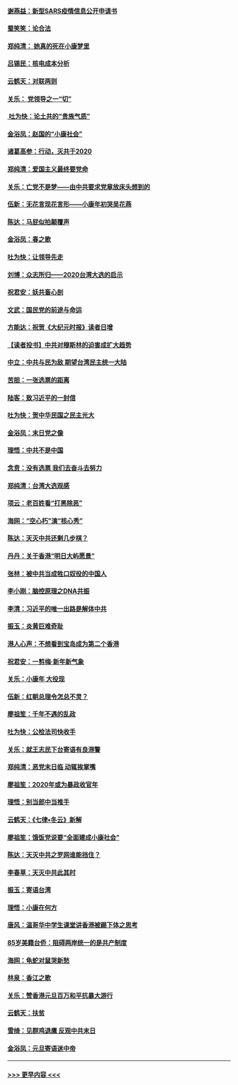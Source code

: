 #### [谢燕益：新型SARS疫情信息公开申请书](../pages/nsc993/n11808840.md?t=01211922) 
#### [蜀笑笑：论合法](../pages/nsc993/n11808064.md?t=01211922) 
#### [郑纯清： 她真的死在小康梦里](../pages/nsc993/n11806623.md?t=01211922) 
#### [吕锡民：核电成本分析](../pages/nsc993/n11806284.md?t=01211922) 
#### [云鹤天：对联两则](../pages/nsc993/n11805957.md?t=01211922) 
#### [关乐： 党领导之一“切”](../pages/nsc993/n11804505.md?t=01211922) 
#### [ 吐为快：论土共的“贵族气质”](../pages/nsc993/n11804490.md?t=01211922) 
#### [金浴凤：赵国的“小康社会”](../pages/nsc993/n11804452.md?t=01211922) 
#### [诸葛高参：行动，灭共于2020](../pages/nsc993/n11804120.md?t=01211922) 
#### [郑纯清：爱国主义最终要党命](../pages/nsc993/n11802197.md?t=01211922) 
#### [关乐：亡党不是梦——由中共要求党章放床头想到的](../pages/nsc993/n11802156.md?t=01211922) 
#### [伍新：无花言现花言形——小康年初哭吴花燕](../pages/nsc993/n11800044.md?t=01211922) 
#### [陈达：马屁似拍颠覆声](../pages/nsc993/n11800010.md?t=01211922) 
#### [金浴凤：春之歌](../pages/nsc993/n11797687.md?t=01211922) 
#### [吐为快：让领导先走](../pages/nsc993/n11797512.md?t=01211922) 
#### [刘博：众志所归——2020台湾大选的启示](../pages/nsc993/n11796878.md?t=01211922) 
#### [祝君安：妖共畜心剖](../pages/nsc993/n11794273.md?t=01211922) 
#### [文武：国民党的前途与命运](../pages/nsc993/n11794198.md?t=01211922) 
#### [方能达：祝贺《大纪元时报》读者日增](../pages/nsc993/n11793807.md?t=01211922) 
#### [【读者投书】中共对穆斯林的迫害成扩大趋势](../pages/nsc993/n11791371.md?t=01211922) 
#### [中立：中共与民为敌 期望台湾民主统一大陆](../pages/nsc993/n11790392.md?t=01211922) 
#### [苦胆：一张选票的距离](../pages/nsc993/n11788914.md?t=01211922) 
#### [陆客：致习近平的一封信](../pages/nsc993/n11788867.md?t=01211922) 
#### [吐为快：贺中华民国之民主光大](../pages/nsc993/n11788618.md?t=01211922) 
#### [金浴凤：末日党之像](../pages/nsc993/n11787475.md?t=01211922) 
#### [理悟：中共不是中国](../pages/nsc993/n11787463.md?t=01211922) 
#### [念贲：没有选票  我们去奋斗去努力](../pages/nsc993/n11787398.md?t=01211922) 
#### [郑纯清：台湾大选观感](../pages/nsc993/n11786210.md?t=01211922) 
#### [项云：老百姓看“打黑除恶”](../pages/nsc993/n11785398.md?t=01211922) 
#### [海网：“空心朽”演“核心秀”](../pages/nsc993/n11783874.md?t=01211922) 
#### [陈达：天灭中共还剩几步棋？](../pages/nsc993/n11783719.md?t=01211922) 
#### [丹丹：关于香港“明日大屿愿景”](../pages/nsc993/n11783273.md?t=01211922) 
#### [张林：被中共当成牲口奴役的中国人](../pages/nsc993/n11782397.md?t=01211922) 
#### [李小刚：脑控原理之DNA共振](../pages/nsc993/n11780962.md?t=01211922) 
#### [李清：习近平的唯一出路是解体中共](../pages/nsc993/n11780866.md?t=01211922) 
#### [振玉：炎黄巨难奇耻](../pages/nsc993/n11779632.md?t=01211922) 
#### [港人心声：不想看到宝岛成为第二个香港](../pages/nsc993/n11778817.md?t=01211922) 
#### [祝君安：一剪梅‧新年新气象](../pages/nsc993/n11776340.md?t=01211922) 
#### [关乐：小康年 大役现](../pages/nsc993/n11774213.md?t=01211922) 
#### [伍新：红朝总理令怎总不灵？](../pages/nsc993/n11770813.md?t=01211922) 
#### [廖祖笙：千年不遇的乱政](../pages/nsc993/n11770373.md?t=01211922) 
#### [吐为快：公检法司快收手](../pages/nsc993/n11770359.md?t=01211922) 
#### [关乐：就王志民下台寄语有良港警](../pages/nsc993/n11769903.md?t=01211922) 
#### [郑纯清：恶党末日临 动辄挨掌嘴](../pages/nsc993/n11769356.md?t=01211922) 
#### [廖祖笙：2020年或为暴政收官年](../pages/nsc993/n11768216.md?t=01211922) 
#### [理悟：别当郎中当推手](../pages/nsc993/n11768243.md?t=01211922) 
#### [云鹤天：《七律▪冬云》新解](../pages/nsc993/n11768204.md?t=01211922) 
#### [廖祖笙：饿饭党说要“全面建成小康社会”](../pages/nsc993/n11767482.md?t=01211922) 
#### [陈达：天灭中共之罗网谁能挡住？](../pages/nsc993/n11767465.md?t=01211922) 
#### [李春草：天灭中共此其时](../pages/nsc993/n11767452.md?t=01211922) 
#### [振玉：寄语台湾](../pages/nsc993/n11767432.md?t=01211922) 
#### [理悟：小康在何方](../pages/nsc993/n11767394.md?t=01211922) 
#### [唐风：温哥华中学生课堂讲香港被踢下体之思考](../pages/nsc993/n11766848.md?t=01211922) 
#### [85岁美籍台侨：阻碍两岸统一的是共产制度](../pages/nsc993/n11765043.md?t=01211922) 
#### [海网：龟蛇对鼠哭新愁](../pages/nsc993/n11764895.md?t=01211922) 
#### [林泉：香江之歌](../pages/nsc993/n11764415.md?t=01211922) 
#### [关乐：赞香港元旦百万和平抗暴大游行](../pages/nsc993/n11764382.md?t=01211922) 
#### [云鹤天：扶贫](../pages/nsc993/n11764245.md?t=01211922) 
#### [雪绮：见群鸡退鹰  反观中共末日](../pages/nsc993/n11762112.md?t=01211922) 
#### [金浴凤：元旦寄语迷中帝](../pages/nsc993/n11761788.md?t=01211922) 

----
#### [ >>> 更早内容 <<< ](../indexes/nsc993-earlier.md)
